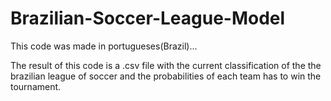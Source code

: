 # Brazilian-Soccer-League-Model

This code was made in portugueses(Brazil)...

The result of this code is a .csv file with the current classification of the the brazilian league of soccer and the 
probabilities of each team has to win the tournament. 
